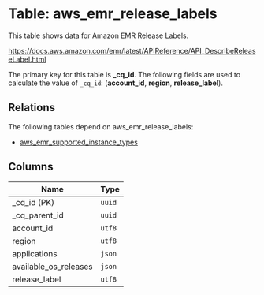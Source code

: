 # Table: aws_emr_release_labels

This table shows data for Amazon EMR Release Labels.

https://docs.aws.amazon.com/emr/latest/APIReference/API_DescribeReleaseLabel.html

The primary key for this table is **_cq_id**.
The following fields are used to calculate the value of `_cq_id`: (**account_id**, **region**, **release_label**).
## Relations

The following tables depend on aws_emr_release_labels:
  - [aws_emr_supported_instance_types](aws_emr_supported_instance_types.md)

## Columns

| Name          | Type          |
| ------------- | ------------- |
|_cq_id (PK)|`uuid`|
|_cq_parent_id|`uuid`|
|account_id|`utf8`|
|region|`utf8`|
|applications|`json`|
|available_os_releases|`json`|
|release_label|`utf8`|